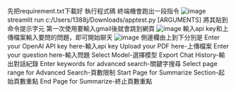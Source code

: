 先把requirement.txt下載好
執行程式碼
終端機會跑出一段指令
![image](https://github.com/IanQQQQQQ/ai-final/assets/158520580/7ba47a0b-907f-458f-90ab-71e7acb691ba)
streamlit run c:/Users/1388j/Downloads/apptest.py [ARGUMENTS]
將其貼到命令提示字元
第一次使用要輸入gmail後就會跳到網頁
![image](https://github.com/IanQQQQQQ/ai-final/assets/158520580/ffe585e3-7870-4652-b869-7bf808840061)
輸入api key和上傳檔案輸入要問的問題，即可開始聊天
![image](https://github.com/IanQQQQQQ/ai-final/assets/158520580/b1372301-d6c4-41ac-920e-ce9b8e3c8880)
側邊欄由上到下分別是
Enter your OpenAI API key here-輸入api key
Upload your PDF here-上傳檔案
Enter your question here-輸入問題
Select Model-選擇模型
Export Chat History-輸出對話紀錄
Enter keywords for advanced search-關鍵字搜尋
Select page range for Advanced Search-頁數限制
Start Page for Summarize Section-起始頁數重點
End Page for Summarize-終止頁數重點
